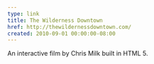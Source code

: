 ```yaml
---
type: link
title: The Wilderness Downtown
href: http://thewildernessdowntown.com/
created: 2010-09-01 00:00:00-08:00
---
```

An interactive film by Chris Milk built in HTML 5.

